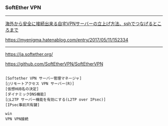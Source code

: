 ### SoftEther VPN
---
[海外から安全に接続出来る自宅VPNサーバーの立上げ方法、sshでつなげるところまで](https://github.com/takagotch/VPN/blob/master/README.md)

https://myenigma.hatenablog.com/entry/2017/05/11/152334

---

https://ja.softether.org/

https://github.com/SoftEtherVPN/SoftEtherVPN



```

[Softether VPN サーバー管理マネージャ]
[□リモートアクセス VPN サーバー(R)]
[仮想HUB名の決定]
[ダイナミックDNS機能]
[□L2TP サーバー機能を有効にする(L2TP over IPsec)]
[IPsec事前共有鍵]

win
VPN VPN接続


```

```
```

```
```


